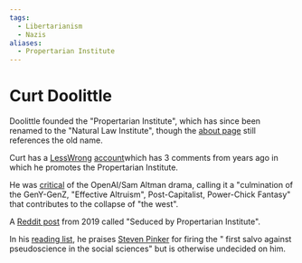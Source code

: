 ```yaml
---
tags:
  - Libertarianism
  - Nazis
aliases:
  - Propertarian Institute
---
```

# Curt Doolittle

Doolittle founded the "Propertarian Institute", which has since been renamed to the "Natural Law Institute", though the [about page](https://naturallawinstitute.com/about-us/about/) still references the old name.

Curt has a [LessWrong](LessWrong.md) [account](https://www.lesswrong.com/users/curtd59)which has 3 comments from years ago in which he promotes the Propertarian Institute.

He was [critical](https://twitter.com/curtdoolittle/status/1726706142993350886) of the OpenAI/Sam Altman drama, calling it a "culmination of the GenY-GenZ, "Effective Altruism", Post-Capitalist, Power-Chick Fantasy" that contributes to the collapse of "the west". 

A [Reddit post](https://www.reddit.com/r/exlibertarian/comments/cadio6/seduced_by_propertarian_institute/) from 2019 called "Seduced by Propertarian Institute".

In his [reading list](https://curtdoolittle.com/reading-list/), he praises [Steven Pinker](../Cartography/Twiliberia/@sapinker.md) for firing the " first salvo against pseudoscience in the social sciences" but is otherwise undecided on him.
